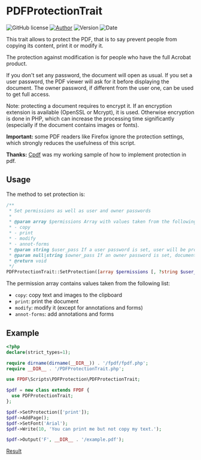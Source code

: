 # PDFProtectionTrait
![GitHub license](https://img.shields.io/badge/license-FPDF-green)
[![Author](https://img.shields.io/badge/author-Klemen_Vodopivec-blue)](mailto:klemen@vodopivec.org?subject=Protection)
![Version](https://img.shields.io/badge/version-1.05-blue)
![Date](https://img.shields.io/badge/date-2018--03--19-blue)

This trait allows to protect the PDF, that is to say prevent people from copying its content, print it or modify it.

The protection against modification is for people who have the full Acrobat product.

If you don't set any password, the document will open as usual. If you set a user password, the PDF viewer will ask for it before displaying the document. The owner password, if different from the user one, can be used to get full access.

Note: protecting a document requires to encrypt it. If an encryption extension is available (OpenSSL or Mcrypt), it is used. Otherwise encryption is done in PHP, which can increase the processing time significantly (especially if the document contains images or fonts).

**Important:** some PDF readers like Firefox ignore the protection settings, which strongly reduces the usefulness of this script.

**Thanks:** [Cpdf](http://www.ros.co.nz/pdf) was my working sample of how to implement protection in pdf.

## Usage
The method to set protection is:

```php
/**
 * Set permissions as well as user and owner passwords
 *
 * @param array $permissions Array with values taken from the following list (if a value is present it means that the permission is granted):
 * - copy
 * - print
 * - modify
 * - annot-forms
 * @param string $user_pass If a user password is set, user will be prompted before document is opened
 * @param null|string $owner_pass If an owner password is set, document can be opened in privilege mode with no restriction if that password is entered
 * @return void
 */
PDFProtectionTrait::SetProtection([array $permissions [, ?string $user_pass [, ?string $owner_pass]]]);
```

The permission array contains values taken from the following list:
- ```copy```: copy text and images to the clipboard
- ```print```: print the document
- ```modify```: modify it (except for annotations and forms)
- ```annot-forms```: add annotations and forms

## Example

```php
<?php
declare(strict_types=1);

require dirname(dirname(__DIR__)) . '/fpdf/fpdf.php';
require __DIR__ . '/PDFProtectionTrait.php';

use FPDF\Scripts\PDFProtection\PDFProtectionTrait;

$pdf = new class extends FPDF {
  use PDFProtectionTrait;
};

$pdf->SetProtection(['print']);
$pdf->AddPage();
$pdf->SetFont('Arial');
$pdf->Write(10, 'You can print me but not copy my text.');

$pdf->Output('F', __DIR__ . '/example.pdf');
```
[Result](ex.pdf)
